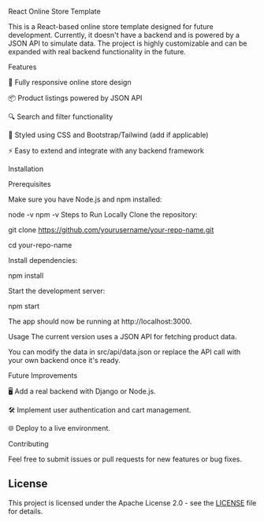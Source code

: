 
React Online Store Template

This is a React-based online store template designed for future development. Currently, it doesn't have a backend and is powered by a JSON API to simulate data. The project is highly customizable and can be expanded with real backend functionality in the future.

Features

🛒 Fully responsive online store design

📦 Product listings powered by JSON API

🔍 Search and filter functionality

💅 Styled using CSS and Bootstrap/Tailwind (add if applicable)

⚡ Easy to extend and integrate with any backend framework

Installation

Prerequisites

Make sure you have Node.js and npm installed:


node -v
npm -v
Steps to Run Locally
Clone the repository:

git clone https://github.com/yourusername/your-repo-name.git

cd your-repo-name

Install dependencies:

npm install

Start the development server:

npm start

The app should now be running at http://localhost:3000.


Usage
The current version uses a JSON API for fetching product data.

You can modify the data in src/api/data.json or replace the API call with your own backend once it's ready.

Future Improvements

🖥️ Add a real backend with Django or Node.js.

🛠️ Implement user authentication and cart management.

🌐 Deploy to a live environment.

Contributing

Feel free to submit issues or pull requests for new features or bug fixes.


## License

This project is licensed under the Apache License 2.0 - see the [LICENSE](LICENSE) file for details.


